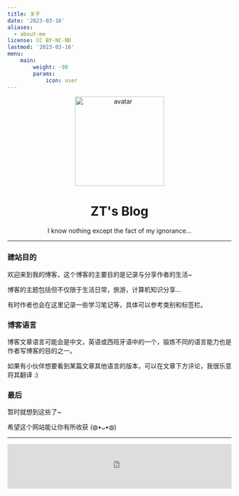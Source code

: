 ```yaml
---
title: 关于
date: '2023-03-16'
aliases:
  - about-me
license: CC BY-NC-ND
lastmod: '2023-03-16'
menu:
    main: 
        weight: -90
        params:
            icon: user
---
```


<center><img src="/img/avatar.png" alt="avatar" align="center" width="200"></center>

# <center>ZT's Blog</center>

<center>I know nothing except the fact of my ignorance...</center>

***

### 建站目的

欢迎来到我的博客，这个博客的主要目的是记录与分享作者的生活~

博客的主题包括但不仅限于生活日常，旅游，计算机知识分享...

有时作者也会在这里记录一些学习笔记等，具体可以参考类别和标签栏。

### 博客语言

博客文章语言可能会是中文，英语或西班牙语中的一个，锻炼不同的语言能力也是作者写博客的目的之一。

如果有小伙伴想要看到某篇文章其他语言的版本，可以在文章下方评论，我很乐意将其翻译 :)

### 最后

暂时就想到这些了~

希望这个网站能让你有所收获 (◍•ᴗ•◍)

***

<center><iframe frameborder="no" border="0" marginwidth="0" marginheight="0" width=100% height=100 src="https://music.163.com/outchain/player?type=2&id=1448989137&auto=0&height=100"></iframe></center>
